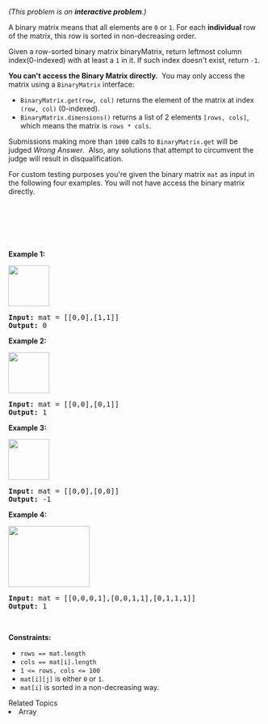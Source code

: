 <p><em>(This problem is an&nbsp;<strong>interactive problem</strong>.)</em></p>

<p>A binary matrix means that all elements are&nbsp;<code>0</code>&nbsp;or&nbsp;<code>1</code>. For each&nbsp;<strong>individual</strong> row of the matrix, this row&nbsp;is sorted in non-decreasing order.</p>

<p>Given a row-sorted binary matrix binaryMatrix, return leftmost column index(0-indexed) with at least a&nbsp;<code>1</code>&nbsp;in it. If such&nbsp;index&nbsp;doesn&#39;t exist, return <code>-1</code>.</p>

<p><strong>You can&#39;t access the Binary Matrix directly.</strong>&nbsp; You may only access the matrix using a&nbsp;<code>BinaryMatrix</code>&nbsp;interface:</p>

<ul>
	<li><code>BinaryMatrix.get(row, col)</code> returns the element of the matrix&nbsp;at index <code>(row, col)</code>&nbsp;(0-indexed).</li>
	<li><code>BinaryMatrix.dimensions()</code>&nbsp;returns a list of 2 elements&nbsp;<code>[rows, cols]</code>, which means the matrix is <code>rows * cols</code>.</li>
</ul>

<p>Submissions making more than <code>1000</code>&nbsp;calls to&nbsp;<code>BinaryMatrix.get</code>&nbsp;will be judged <em>Wrong Answer</em>.&nbsp; Also, any solutions that attempt to circumvent the judge&nbsp;will result in disqualification.</p>

<p>For custom testing purposes you&#39;re given the binary matrix <code>mat</code>&nbsp;as input&nbsp;in the following four examples. You will not have&nbsp;access the binary matrix directly.</p>

<p>&nbsp;</p>

<p>&nbsp;</p>

<p>&nbsp;</p>
<p><strong>Example 1:</strong></p>

<p><strong><img alt="" src="https://assets.leetcode.com/uploads/2019/10/25/untitled-diagram-5.jpg" style="width: 81px; height: 81px;" /></strong></p>

<pre>
<strong>Input:</strong> mat = [[0,0],[1,1]]
<strong>Output:</strong> 0
</pre>

<p><strong>Example 2:</strong></p>

<p><strong><img alt="" src="https://assets.leetcode.com/uploads/2019/10/25/untitled-diagram-4.jpg" style="width: 81px; height: 81px;" /></strong></p>

<pre>
<strong>Input:</strong> mat = [[0,0],[0,1]]
<strong>Output:</strong> 1
</pre>

<p><strong>Example 3:</strong></p>

<p><strong><img alt="" src="https://assets.leetcode.com/uploads/2019/10/25/untitled-diagram-3.jpg" style="width: 81px; height: 81px;" /></strong></p>

<pre>
<strong>Input:</strong> mat = [[0,0],[0,0]]
<strong>Output:</strong> -1</pre>

<p><strong>Example 4:</strong></p>

<p><strong><img alt="" src="https://assets.leetcode.com/uploads/2019/10/25/untitled-diagram-6.jpg" style="width: 161px; height: 121px;" /></strong></p>

<pre>
<strong>Input:</strong> mat = [[0,0,0,1],[0,0,1,1],[0,1,1,1]]
<strong>Output:</strong> 1
</pre>

<p>&nbsp;</p>
<p><strong>Constraints:</strong></p>

<ul>
	<li><code>rows == mat.length</code></li>
	<li><code>cols == mat[i].length</code></li>
	<li><code>1 &lt;= rows, cols&nbsp;&lt;= 100</code></li>
	<li><code>mat[i][j]</code> is either <code>0</code>&nbsp;or&nbsp;<code>1</code>.</li>
	<li><code>mat[i]</code>&nbsp;is sorted in a&nbsp;non-decreasing way.</li>
</ul><div><div>Related Topics</div><div><li>Array</li></div></div>
